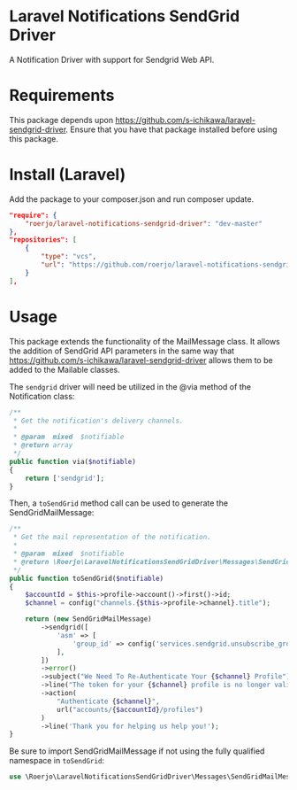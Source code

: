 Laravel Notifications SendGrid Driver
====

A Notification Driver with support for Sendgrid Web API.

# Requirements

This package depends upon https://github.com/s-ichikawa/laravel-sendgrid-driver. Ensure that you have that package installed before using this package.


# Install (Laravel)

Add the package to your composer.json and run composer update.
```json
"require": {
    "roerjo/laravel-notifications-sendgrid-driver": "dev-master"
},
"repositories": [
    {
        "type": "vcs",
        "url": "https://github.com/roerjo/laravel-notifications-sendgrid-driver"
    }
],
```

# Usage

This package extends the functionality of the MailMessage class.
It allows the addition of SendGrid API parameters in the same way that https://github.com/s-ichikawa/laravel-sendgrid-driver allows them to be added to the Mailable classes.

The `sendgrid` driver will need be utilized in the @via method of the Notification class:
```php
/**
 * Get the notification's delivery channels.
 *
 * @param  mixed  $notifiable
 * @return array
 */
public function via($notifiable)
{
    return ['sendgrid'];
}
```

Then, a `toSendGrid` method call can be used to generate the SendGridMailMessage:
```php
/**
 * Get the mail representation of the notification.
 *
 * @param  mixed  $notifiable
 * @return \Roerjo\LaravelNotificationsSendGridDriver\Messages\SendGridMailMessage
 */
public function toSendGrid($notifiable)
{
    $accountId = $this->profile->account()->first()->id;
    $channel = config("channels.{$this->profile->channel}.title");

    return (new SendGridMailMessage)
        ->sendgrid([
            'asm' => [
                'group_id' => config('services.sendgrid.unsubscribe_groups.external')
            ],
        ])
        ->error()
        ->subject("We Need To Re-Authenticate Your {$channel} Profile")
        ->line("The token for your {$channel} profile is no longer valid.")
        ->action(
            "Authenticate {$channel}",
            url("accounts/{$accountId}/profiles")
        )
        ->line('Thank you for helping us help you!');
}
```

Be sure to import SendGridMailMessage if not using the fully qualified namespace in `toSendGrid`:
```php
use \Roerjo\LaravelNotificationsSendGridDriver\Messages\SendGridMailMessage;
```
